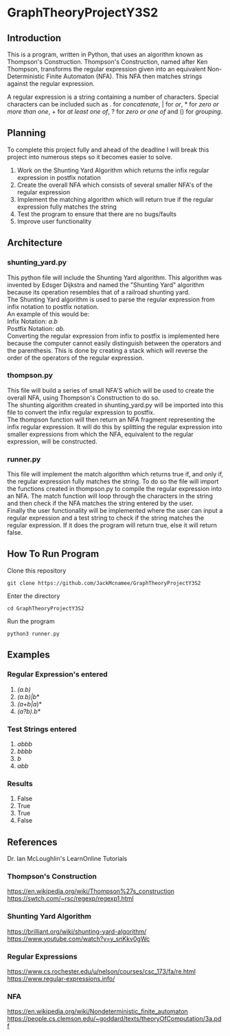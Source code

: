 # GraphTheoryProjectY3S2

## Introduction
This is a program, written in Python, that uses an algorithm known as Thompson's Construction. Thompson's Construction, named after Ken Thompson, transforms the regular expression given into an equivalent Non-Deterministic Finite Automaton (NFA). This NFA then matches strings against the regular expression.

A regular expression is a string containing a number of characters. Special characters can be included such as . for *concatenate*, | for *or*, * for *zero or more than one*, + for *at least one of*, ? for *zero or one of* and () for *grouping*.

## Planning
To complete this project fully and ahead of the deadline I will break this project into numerous steps so it becomes easier to solve.
  1) Work on the Shunting Yard Algorithm which returns the infix regular expression in postfix notation
  2) Create the overall NFA which consists of several smaller NFA's of the regular expression
  3) Implement the matching algorithm which will return true if the regular expression fully matches the string
  4) Test the program to ensure that there are no bugs/faults
  5) Improve user functionality
  
## Architecture
### shunting_yard.py
This python file will include the Shunting Yard algorithm. This algorithm was invented by Edsger Dijkstra and named the "Shunting Yard" algorithm because its operation resembles that of a railroad shunting yard.\
The Shunting Yard algorithm is used to parse the regular expression from infix notation to postfix notation.\
An example of this would be:\
Infix Notation: *a.b*\
Postfix Notation: *ab.*\
Converting the regular expression from infix to postfix is implemented here because the computer cannot easily distinguish between the operators and the parenthesis. This is done by creating a stack which will reverse the order of the operators of the regular expression.

### thompson.py
This file will build a series of small NFA'S which will be used to create the overall NFA, using Thompson's Construction to do so.\
The shunting algorithm created in shunting_yard.py will be imported into this file to convert the infix regular expression to postfix.\
The thompson function will then return an NFA fragment representing the infix regular expression. It will do this by splitting the regular expression into smaller expressions from which the NFA, equivalent to the regular expression, will be constructed.

### runner.py
This file will implement the match algorithm which returns true if, and only if, the regular expression fully matches the string. To do so the file will import the functions created in thompson.py to compile the regular expression into an NFA. The match function will loop through the characters in the string and then check if the NFA matches the string entered by the user.\
Finally the user functionality will be implemented where the user can input a regular expression and a test string to check if the string matches the regular expression. If it does the program will return true, else it will return false. 

## How To Run Program
Clone this repository
```
git clone https://github.com/JackMcnamee/GraphTheoryProjectY3S2
```
Enter the directory
```
cd GraphTheoryProjectY3S2
```
Run the program
```
python3 runner.py
```

## Examples
### Regular Expression's entered
1) *(a.b)*
2) *(a.b)|b**
3) *(a+b|a*)*
4) *(a?b).b**

### Test Strings entered
1) *abbb*
2) *bbbb*
3) *b*
4) *abb*

### Results
1) False
2) True
3) True
4) False

## References
Dr. Ian McLoughlin's LearnOnline Tutorials

### Thompson's Construction
https://en.wikipedia.org/wiki/Thompson%27s_construction \
https://swtch.com/~rsc/regexp/regexp1.html 

### Shunting Yard Algorithm
https://brilliant.org/wiki/shunting-yard-algorithm/ \
https://www.youtube.com/watch?v=y_snKkv0gWc

### Regular Expressions
https://www.cs.rochester.edu/u/nelson/courses/csc_173/fa/re.html \
https://www.regular-expressions.info/

### NFA
https://en.wikipedia.org/wiki/Nondeterministic_finite_automaton \
https://people.cs.clemson.edu/~goddard/texts/theoryOfComputation/3a.pdf


